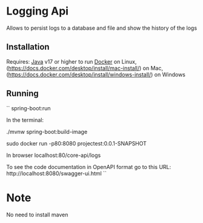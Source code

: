 # Logging Api
Allows to persist logs to a database and file and show the history of the logs

## Installation
Requires:
[Java](https://www.oracle.com/java/technologies/javase/jdk17-archive-downloads.html) v17 or higher to run
[Docker](https://docs.docker.com/desktop/install/linux-install/) on Linux, (https://docs.docker.com/desktop/install/mac-install/) on Mac, (https://docs.docker.com/desktop/install/windows-install/) on Windows

## Running

``
spring-boot:run

In the terminal:

./mvnw spring-boot:build-image

sudo docker run -p80:8080 projectest:0.0.1-SNAPSHOT

In browser localhost:80/core-api/logs

To see the code documentation in OpenAPI format go to this URL: http://localhost:8080/swagger-ui.html
``

# Note
No need to install maven